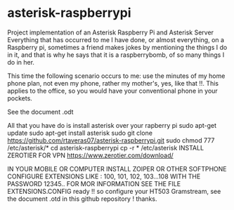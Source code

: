 # asterisk-raspberrypi
Project implementation of an Asterisk Raspberry Pi and Asterisk Server
Everything that has occurred to me I have done, or almost everything, on a Raspberry pi, sometimes a friend makes jokes by mentioning the things I do in it, and that is why he says that it is a raspberrybomb, of so many things I do in her.

This time the following scenario occurs to me:
use the minutes of my home phone plan, not even my phone, rather my mother's, yes, like that !!. This applies to the office, so you would have your conventional phone in your pockets.


See the document .odt


All that you have do is install asterisk over your rapberry pi
sudo apt-get update
sudo apt-get install asterisk 
sudo git clone https://github.com/rtaveras07/asterisk-raspberrypi.git 
sudo chmod 777 /etc/asterisk/*
cd asterisk-raspberrypi
cp -r * /etc/asterisk 
INSTALL ZEROTIER FOR VPN 
https://www.zerotier.com/download/

IN YOUR MOBILE OR COMPUTER INSTALL ZOIPER OR OTHER SOFTPHONE
CONFIGURE EXTENSIONS LIKE :  100, 101, 102, 103...108 WITH THE PASSWORD 12345.. FOR MOR INFORMATION SEE THE FILE EXTENSIONS.CONFIG
ready !! 
so configure your HT503 Gramstream, see the document .otd in this github repository ! 
thanks. 
